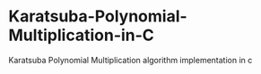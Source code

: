 # Karatsuba-Polynomial-Multiplication-in-C
 Karatsuba Polynomial Multiplication algorithm implementation in c
